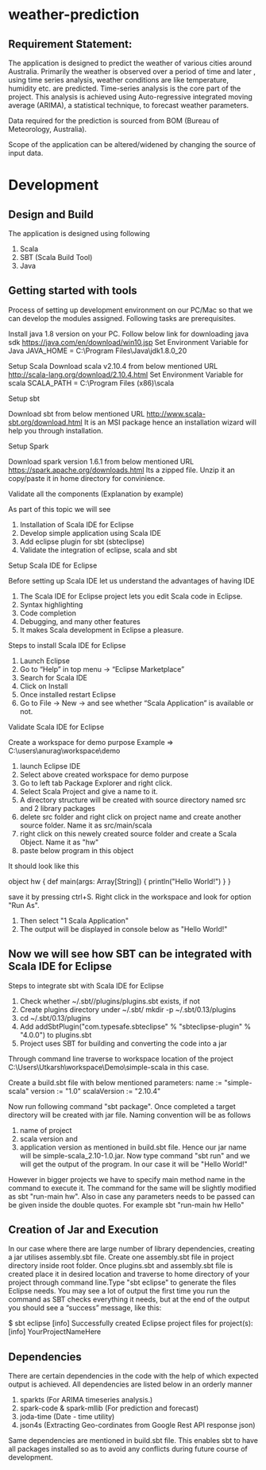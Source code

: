# weather-prediction

## Requirement Statement:

The application is designed to predict the weather of various cities around Australia. 
Primarily the weather is observed over a period of time and later , using time series analysis, weather conditions are 
like temperature, humidity etc. are predicted. Time-series analysis is the core part of the project. This analysis is achieved using Auto-regressive integrated moving average (ARIMA), a statistical technique, to forecast weather parameters.

Data required for the prediction is sourced from BOM (Bureau of Meteorology, Australia).

Scope of the application can be altered/widened by changing the source of input data.

# Development

## Design and Build
The application is designed using following 
1. Scala
2. SBT (Scala Build Tool)
3. Java


## Getting started with tools

Process of setting up development environment on our PC/Mac so that we can develop the modules assigned. 
Following tasks are prerequisites.

Install java 1.8 version on your PC.
Follow below link for downloading java sdk 
https://java.com/en/download/win10.jsp
Set Environment Variable for Java
JAVA_HOME = C:\Program Files\Java\jdk1.8.0_20

Setup Scala
Download scala v2.10.4 from below mentioned URL
http://scala-lang.org/download/2.10.4.html
Set Environment Variable for scala
SCALA_PATH = C:\Program Files (x86)\scala
    
Setup sbt

Download sbt from below mentioned URL
http://www.scala-sbt.org/download.html
It is an MSI package hence an installation wizard will help you through installation.

Setup Spark

Download spark version 1.6.1 from below mentioned URL
https://spark.apache.org/downloads.html
Its a zipped file. Unzip it an copy/paste it in home directory for convinience.

 
Validate all the components (Explanation by example)

As part of this topic we will see
1. Installation of Scala IDE for Eclipse
2. Develop simple application using Scala IDE
3. Add eclipse plugin for sbt (sbteclipse)
4. Validate the integration of eclipse, scala and sbt

Setup Scala IDE for Eclipse

Before setting up Scala IDE let us understand the advantages of having IDE

1. The Scala IDE for Eclipse project lets you edit Scala code in Eclipse.
2. Syntax highlighting
3. Code completion
4. Debugging, and many other features
5. It makes Scala development in Eclipse a pleasure.

Steps to install Scala IDE for Eclipse

1. Launch Eclipse
2. Go to “Help” in top menu -> “Eclipse Marketplace”
3. Search for Scala IDE
4. Click on Install
5. Once installed restart Eclipse
6. Go to File -> New -> and see whether “Scala Application” is available or not.

Validate Scala IDE for Eclipse

Create a workspace for demo purpose Example => C:\users\anurag\workspace\demo
1. launch Eclipse IDE
2. Select above created workspace for demo purpose
3. Go to left tab Package Explorer and right click.
4. Select Scala Project and give a name to it.
5. A directory structure will be created with source directory named src and 2 library packages
6. delete src folder and right click on project name and create another source folder. Name it as src/main/scala
7. right click on this newely created source folder and create a Scala Object. Name it as "hw"
8. paste below program in this object

It should look like this

object hw {
  def main(args: Array[String]) {
    println("Hello World!")
}
}

save it by pressing ctrl+S. Right click in the workspace and look for option "Run As". 
1. Then select "1 Scala Application"
2. The output will be displayed in console below as  "Hello World!"

## Now we will see how SBT can be integrated with Scala IDE for Eclipse

Steps to integrate sbt with Scala IDE for Eclipse

1. Check whether ~/.sbt/<version>/plugins/plugins.sbt exists, if not
2. Create plugins directory under ~/.sbt/<version> mkdir -p ~/.sbt/0.13/plugins
3. cd ~/.sbt/0.13/plugins
4. Add addSbtPlugin("com.typesafe.sbteclipse" % "sbteclipse-plugin" % "4.0.0") to plugins.sbt
5. Project uses SBT for building and converting the code into a jar

Through command line traverse to workspace location of the project
C:\Users\Utkarsh\workspace\Demo\simple-scala in this case.

Create a build.sbt file with below mentioned parameters:
name := "simple-scala"
version := "1.0"
scalaVersion := "2.10.4"

Now run following command "sbt package". Once completed a target directory will be created with jar file. Naming convention will be as follows 
1. name of project
2. scala version and 
3. application version as mentioned in build.sbt file.
Hence our jar name will be simple-scala_2.10-1.0.jar. Now type command "sbt run" and we will get the output of the program. 
In our case it will be "Hello World!"

However in bigger projects we have to specify main method name in the command to execute it.
The command for the same will be slightly modified as sbt "run-main hw".
Also in case any parameters needs to be passed can be given inside the double quotes.
For example sbt "run-main hw Hello"

## Creation of Jar and Execution
In our case where there are large number of library dependencies, creating a jar utilises assembly.sbt file. Create one assembly.sbt file in project directory inside root folder. Once plugins.sbt and assembly.sbt file is created place it in desired location and traverse to home directory of your project through command line.Type "sbt eclipse" to generate the files Eclipse needs. You may see a lot of output the first time you run the command as SBT checks everything it needs, but at the end of the output you should see a “success” message, like this:

$ sbt eclipse
[info] Successfully created Eclipse project files for project(s):
[info] YourProjectNameHere

## Dependencies

There are certain dependencies in the code with the help of which expected output is achieved.
All dependencies are listed below in an orderly manner 

1. sparkts (For ARIMA timeseries analysis.)
2. spark-code & spark-mllib (For prediction and forecast)
3. joda-time (Date - time utility)
4. json4s (Extracting Geo-cordinates from Google Rest API response json)

Same dependencies are mentioned in build.sbt file. This enables sbt to have all packages installed so as to avoid any conflicts during future course of development.


